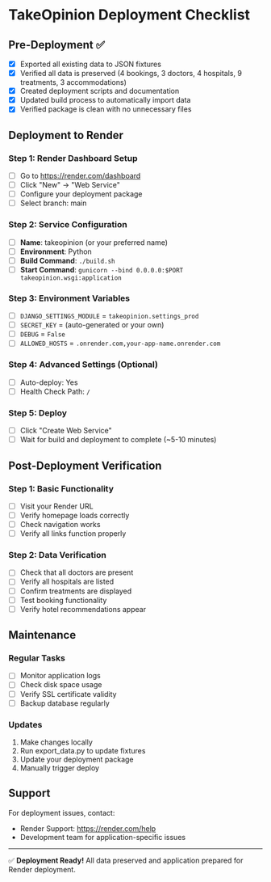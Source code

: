 # TakeOpinion Deployment Checklist

## Pre-Deployment ✅

- [x] Exported all existing data to JSON fixtures
- [x] Verified all data is preserved (4 bookings, 3 doctors, 4 hospitals, 9 treatments, 3 accommodations)
- [x] Created deployment scripts and documentation
- [x] Updated build process to automatically import data
- [x] Verified package is clean with no unnecessary files

## Deployment to Render

### Step 1: Render Dashboard Setup
- [ ] Go to https://render.com/dashboard
- [ ] Click "New" → "Web Service"
- [ ] Configure your deployment package
- [ ] Select branch: main

### Step 2: Service Configuration
- [ ] **Name**: takeopinion (or your preferred name)
- [ ] **Environment**: Python
- [ ] **Build Command**: `./build.sh`
- [ ] **Start Command**: `gunicorn --bind 0.0.0.0:$PORT takeopinion.wsgi:application`

### Step 3: Environment Variables
- [ ] `DJANGO_SETTINGS_MODULE` = `takeopinion.settings_prod`
- [ ] `SECRET_KEY` = (auto-generated or your own)
- [ ] `DEBUG` = `False`
- [ ] `ALLOWED_HOSTS` = `.onrender.com,your-app-name.onrender.com`

### Step 4: Advanced Settings (Optional)
- [ ] Auto-deploy: Yes
- [ ] Health Check Path: `/`

### Step 5: Deploy
- [ ] Click "Create Web Service"
- [ ] Wait for build and deployment to complete (~5-10 minutes)

## Post-Deployment Verification

### Step 1: Basic Functionality
- [ ] Visit your Render URL
- [ ] Verify homepage loads correctly
- [ ] Check navigation works
- [ ] Verify all links function properly

### Step 2: Data Verification
- [ ] Check that all doctors are present
- [ ] Verify all hospitals are listed
- [ ] Confirm treatments are displayed
- [ ] Test booking functionality
- [ ] Verify hotel recommendations appear

## Maintenance

### Regular Tasks
- [ ] Monitor application logs
- [ ] Check disk space usage
- [ ] Verify SSL certificate validity
- [ ] Backup database regularly

### Updates
1. Make changes locally
2. Run export_data.py to update fixtures
3. Update your deployment package
4. Manually trigger deploy

## Support

For deployment issues, contact:
- Render Support: https://render.com/help
- Development team for application-specific issues

---

✅ **Deployment Ready!** All data preserved and application prepared for Render deployment.